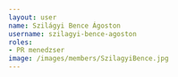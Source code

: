 ```yaml
---
layout: user
name: Szilágyi Bence Ágoston
username: szilagyi-bence-agoston
roles:
- PR menedzser
image: /images/members/SzilagyiBence.jpg
---
```

